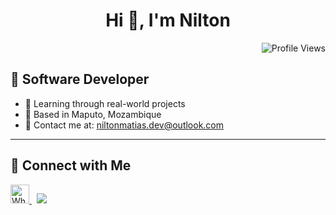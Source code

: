 <h1 align="center">Hi 👋, I'm Nilton</h1>

<p align="end">
  <img src="https://visitor-badge.laobi.icu/badge?page_id=niltonmatias/niltonmatias" alt="Profile Views" />
</p>

## 🔗 Software Developer

- 🌱 Learning through real-world projects  
- 📍 Based in Maputo, Mozambique  
- 📧 Contact me at: [niltonmatias.dev@outlook.com](mailto:niltonmatias.dev@outlook.com)

---

## 🔗 Connect with Me

<p align="left">
  <a href="https://wa.me/258877740104" target="_blank">
    <img src="https://cdn.simpleicons.org/whatsapp/25D366" alt="WhatsApp" width="30" height="30" />
  </a>
  &nbsp;
  <a href="https://www.linkedin.com/in/nilton-matias" target="_blank">
    <img src="https://cdn.jsdelivr.net/gh/devicons/devicon/icons/linkedin/linkedin-original.svg" al
